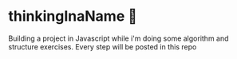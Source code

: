 # thinkingInaName 🤔
Building a project in Javascript while i'm doing some algorithm and structure exercises. Every step will be posted in this repo
